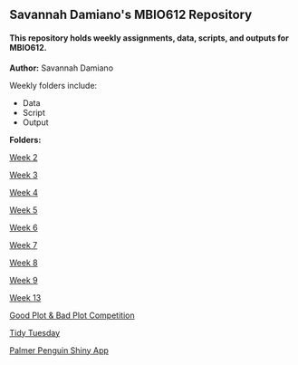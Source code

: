 ## Savannah Damiano's MBIO612 Repository

#### This repository holds weekly assignments, data, scripts, and outputs for MBIO612.

**Author:** Savannah Damiano

Weekly folders include:

* Data
* Script
* Output

**Folders:**

[Week 2](https://github.com/OCN-682-UH/Damiano/tree/main/Week_02)

[Week 3](https://github.com/OCN-682-UH/Damiano/tree/main/Week_03)

[Week 4](https://github.com/OCN-682-UH/Damiano/tree/main/Week_04)

[Week 5](https://github.com/OCN-682-UH/Damiano/tree/main/Week_05)

[Week 6](https://github.com/OCN-682-UH/Damiano/tree/main/Week_06)

[Week 7](https://github.com/OCN-682-UH/Damiano/tree/main/Week_07)

[Week 8](https://github.com/OCN-682-UH/Damiano/tree/main/Week_08)

[Week 9](https://github.com/OCN-682-UH/Damiano/tree/main/Week_09)

[Week 13](https://github.com/OCN-682-UH/Damiano/tree/main/Week_13)

[Good Plot & Bad Plot Competition](https://github.com/OCN-682-UH/Damiano/tree/main/BadPlot_GoodPlot)

[Tidy Tuesday](https://github.com/OCN-682-UH/Damiano/tree/main/TidyTuesday)

[Palmer Penguin Shiny App](https://savannahdamiano.shinyapps.io/Shiny/)
